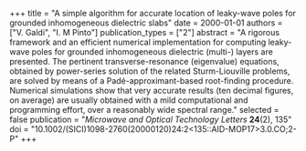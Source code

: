 +++
title = "A simple algorithm for accurate location of leaky-wave poles for grounded inhomogeneous dielectric slabs"
date = 2000-01-01
authors = ["V. Galdi", "I. M Pinto"]
publication_types = ["2"]
abstract = "A rigorous framework and an efficient numerical implementation for computing leaky-wave poles for grounded inhomogeneous dielectric (multi-) layers are presented. The pertinent transverse-resonance (eigenvalue) equations, obtained by power-series solution of the related Sturm-Liouville problems, are solved by means of a Padé-approximant-based root-finding procedure. Numerical simulations show that very accurate results (ten decimal figures, on average) are usually obtained with a mild computational and programming effort, over a reasonably wide spectral range."
selected = false
publication = "*Microwave and Optical Technology Letters* **24**(2), 135"
doi = "10.1002/(SICI)1098-2760(20000120)24:2<135::AID-MOP17>3.0.CO;2-P"
+++
